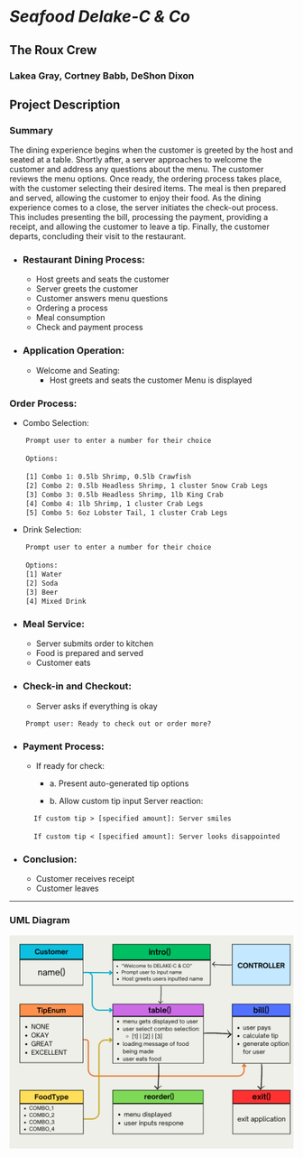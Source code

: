 # *Seafood Delake-C & Co*

## The Roux Crew
### Lakea Gray, Cortney Babb, DeShon Dixon



## Project Description

### Summary
The dining experience begins when the customer is greeted by the host and seated at a table.
Shortly after, a server approaches to welcome the customer and address any questions about the menu.
The customer reviews the menu options.
Once ready, the ordering process takes place, with the customer selecting their desired items.
The meal is then prepared and served, allowing the customer to enjoy their food.
As the dining experience comes to a close, the server initiates the check-out process.
This includes presenting the bill, processing the payment,
providing a receipt, and allowing the customer to leave a tip.
Finally, the customer departs, concluding their visit to the restaurant.

- ### Restaurant Dining Process:

  - Host greets and seats the customer
  - Server greets the customer
  - Customer answers menu questions
  - Ordering a process
  - Meal consumption
  - Check and payment process

- ### Application Operation:
  - Welcome and Seating:
    - Host greets and seats the customer
    Menu is displayed


### Order Process:

- Combo Selection:

```
    Prompt user to enter a number for their choice

    Options:

    [1] Combo 1: 0.5lb Shrimp, 0.5lb Crawfish
    [2] Combo 2: 0.5lb Headless Shrimp, 1 cluster Snow Crab Legs
    [3] Combo 3: 0.5lb Headless Shrimp, 1lb King Crab
    [4] Combo 4: 1lb Shrimp, 1 cluster Crab Legs
    [5] Combo 5: 6oz Lobster Tail, 1 cluster Crab Legs
```



- Drink Selection:

```
    Prompt user to enter a number for their choice

    Options:
    [1] Water
    [2] Soda
    [3] Beer
    [4] Mixed Drink
```

- ### Meal Service:

  - Server submits order to kitchen
  - Food is prepared and served
  - Customer eats

- ### Check-in and Checkout:

  - Server asks if everything is okay

```
    Prompt user: Ready to check out or order more?
```

- ### Payment Process:

  - If ready for check:
    - a. Present auto-generated tip options

    - b. Allow custom tip input
        Server reaction:

```
      If custom tip > [specified amount]: Server smiles

      If custom tip < [specified amount]: Server looks disappointed
```



- ### Conclusion:

  - Customer receives receipt
  - Customer leaves


---

### UML Diagram
![UML Diagram](./images/ClassDiagram_20240729.png)
